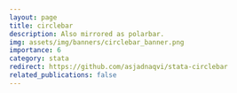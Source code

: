 ```yaml
---
layout: page
title: circlebar
description: Also mirrored as polarbar.
img: assets/img/banners/circlebar_banner.png
importance: 6
category: stata
redirect: https://github.com/asjadnaqvi/stata-circlebar
related_publications: false
---
```


